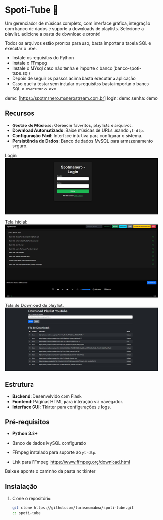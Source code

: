 # Spoti-Tube 🎵

Um gerenciador de músicas completo, com interface gráfica, integração com banco de dados e suporte a downloads de playlists.
Selecione a playlist, adicione a pasta de download e pronto!

Todos os arquivos estão prontos para uso, basta importar a tabela SQL e executar o .exe.

- Instale os requisitos do Python
- Instale o FFmpeg
- Instale o MYsql caso não tenha e importe o banco (banco-spoti-tube.sql)
- Depois de seguir os passos acima basta executar a aplicação
- Caso queira testar sem instalar os requisitos basta importar o banco SQL e executar o .exe

demo: [https://spotmanero.manerostream.com.br]
login: demo
senha: demo

## Recursos
- **Gestão de Músicas**: Gerencie favoritos, playlists e arquivos.
- **Download Automatizado**: Baixe músicas de URLs usando `yt-dlp`.
- **Configuração Fácil**: Interface intuitiva para configurar o sistema.
- **Persistência de Dados**: Banco de dados MySQL para armazenamento seguro.

Login:
![Login](imagens/Login.JPG)

Tela inicial:
![Tela inicial](imagens/tela-inicial.jpg)

Tela de Download da playlist:
![Download](imagens/download.jpg)

## Estrutura
- **Backend**: Desenvolvido com Flask.
- **Frontend**: Páginas HTML para interação via navegador.
- **Interface GUI**: Tkinter para configurações e logs.

## Pré-requisitos
- **Python 3.8+**
- Banco de dados MySQL configurado
- FFmpeg instalado para suporte ao `yt-dlp`.

- Link para FFmpeg:
https://www.ffmpeg.org/download.html

Baixe e aponte o caminho da pasta no tkinter

## Instalação
1. Clone o repositório:
   ```bash
   git clone https://github.com/lucasnumaboa/spoti-tube.git
   cd spoti-tube
